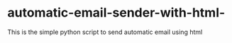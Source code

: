 # automatic-email-sender-with-html-
This is the simple python script to send automatic email using html
